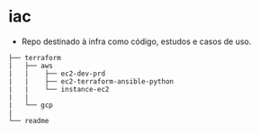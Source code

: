 # iac

* Repo destinado à infra como código, estudos e casos de uso.


```
├── terraform 
|   ├── aws
|   |    ├── ec2-dev-prd
|   |    ├── ec2-terraform-ansible-python
|   |    └── instance-ec2
|   |
|   └── gcp
|
└── readme
```

